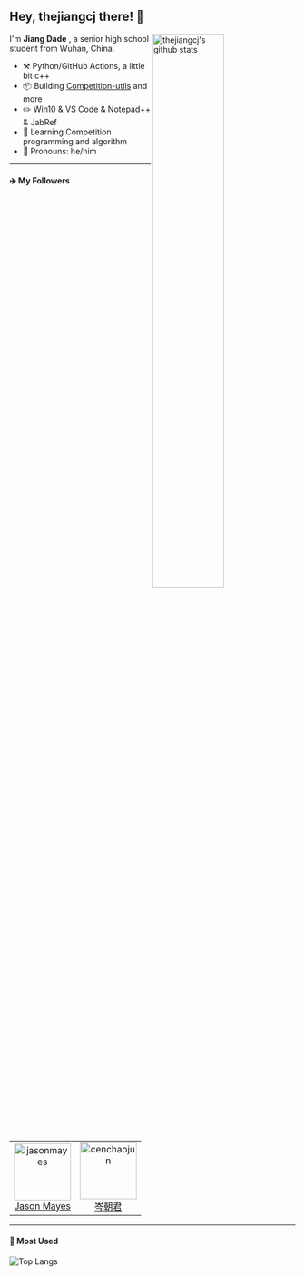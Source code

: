 ## Hey, thejiangcj there! :tophat:

<img align="right" alt="thejiangcj's github stats" width="50%" src='https://github-readme-stats.vercel.app/api?username=thejiangcj&show_icons=true'>

I'm **Jiang Dade** , a senior high school student from Wuhan, China.

-   :hammer_and_pick: Python/GitHub Actions, a little bit c++
-   :package: Building [Competition-utils](https://github.com/thejiangcj/competition-utils) and more
-   :pencil2: Win10 &  VS Code & Notepad++ & JabRef
-   :seedling: Learning Competition programming and algorithm
-   :man: Pronouns: he/him

---

#### :airplane: My Followers

<!--START_SECTION:top-followers-->

<table>
  <tr>
    <td align="center">
      <a href="https://github.com/jasonmayes">
        <img src="https://avatars2.githubusercontent.com/u/4972997?s=400&u=544618e3cdc281c2761f70b3143a4c294d88960f&v=4" width="100px;" alt="jasonmayes"/>
      </a>
      <br />
      <a href="https://github.com/jasonmayes">Jason Mayes</a>
    </td>
    <td align="center">
      <a href="https://github.com/cenchaojun">
        <img src="https://avatars3.githubusercontent.com/u/48192514?s=400&v=4" width="100px;" alt="cenchaojun"/>
      </a>
      <br />
      <a href="https://github.com/cenchaojun">岑朝君</a>
    </td>
  </tr>
</table>

<!--END_SECTION:top-followers-->

---

#### :bath: Most Used

![Top Langs](https://github-readme-stats.vercel.app/api/top-langs/?username=thejiangcj&hide=javascript,html,CSS)